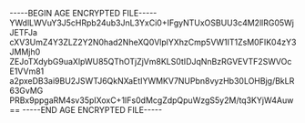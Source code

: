 -----BEGIN AGE ENCRYPTED FILE-----
YWdlLWVuY3J5cHRpb24ub3JnL3YxCi0+IFgyNTUxOSBUU3c4M2llRG05WjJETFJa
cXV3UmZ4Y3ZLZ2Y2N0had2NheXQ0VlplYXhzCmp5VW1IT1ZsM0FIK04zY3JMMjh0
ZEJoTXdybG9uaXlpWU85QThOTjZjVm8KLS0tIDJqNnBzRGVEVTF2SWVOcE1VVm81
a2pxeDB3ai9BU2JSWTJ6QkNXaEtIYWMKV7NUPbn8vyzHb30LOHBjg/BkLR63GvMG
PRBx9ppgaRM4sv35pIXoxC+1IFs0dMcgZdpQpuWzgS5y2M/tq3KYjW4Auw==
-----END AGE ENCRYPTED FILE-----
